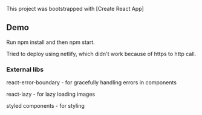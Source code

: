 This project was bootstrapped with [Create React App]

## Demo

Run npm install and then npm start.

Tried to deploy using netlify, which didn't work because of https to http call.

### External libs

react-error-boundary - for gracefully handling errors in components

react-lazy - for lazy loading images

styled components - for styling
